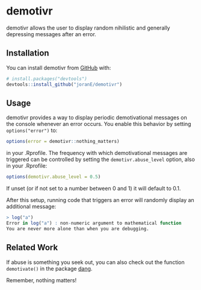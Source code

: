 
<!-- README.md is generated from README.Rmd. Please edit that file -->

# demotivr

<!-- badges: start -->

<!-- badges: end -->

demotivr allows the user to display random nihilistic and generally
depressing messages after an error.

## Installation

You can install demotivr from [GitHub](https://github.com/) with:

``` r
# install.packages("devtools")
devtools::install_github("joranE/demotivr")
```

## Usage

demotivr provides a way to display periodic demotivational messages on
the console whenever an error occurs. You enable this behavior by
setting `options("error")` to:

``` r
options(error = demotivr::nothing_matters)
```

in your .Rprofile. The frequency with which demotivational messages are
triggered can be controlled by setting the `demotivr.abuse_level`
option, also in your .Rprofile:

``` r
options(demotivr.abuse_level = 0.5)
```

If unset (or if not set to a number between 0 and 1) it will default to
0.1.

After this setup, running code that triggers an error will randomly
display an additional message:

``` r
> log("a")
Error in log("a") : non-numeric argument to mathematical function
You are never more alone than when you are debugging.
```

## Related Work

If abuse is something you seek out, you can also check out the function
`demotivate()` in the package
[dang](https://cran.r-project.org/web/packages/dang/index.html).

Remember, nothing matters\!
